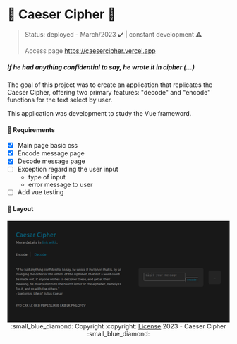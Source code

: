 # :small_blue_diamond: Caeser Cipher :small_blue_diamond:
> Status: deployed - March/2023 :heavy_check_mark: | constant development :warning:
>
> Access page https://caesercipher.vercel.app

##### _If he had anything confidential to say, he wrote it in cipher (...)_

The goal of this project was to create an application that replicates the Caeser Cipher, offering two primary features: "decode" and "encode" functions for the text select by user.

This application was development to study the Vue frameword.

#### :small_blue_diamond: Requirements

- [x] Main page basic css
- [x] Encode message page
- [x] Decode message page
- [ ] Exception regarding the user input
  - type of input
  - error message to user
- [ ] Add vue testing

#### :small_blue_diamond: Layout
<img align="center" width="980px" src="https://raw.githubusercontent.com/itscacauinpt/itscacauinpt/media/caesercipher-cover.png"/>

<div align="center">
  :small_blue_diamond: Copyright :copyright: <a href="https://github.com/itscacauinpt/caesercipher/blob/main/LICENSE.md">License<a/>  2023 - Caeser Cipher :small_blue_diamond:
</div>
